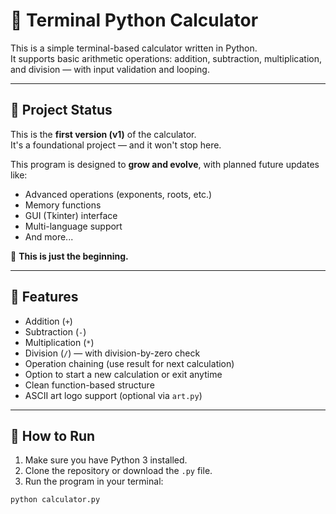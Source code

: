 # 🧮 Terminal Python Calculator

This is a simple terminal-based calculator written in Python.  
It supports basic arithmetic operations: addition, subtraction, multiplication, and division — with input validation and looping.

---

## 🌱 Project Status

This is the **first version (v1)** of the calculator.  
It's a foundational project — and it won't stop here.

This program is designed to **grow and evolve**, with planned future updates like:

- Advanced operations (exponents, roots, etc.)
- Memory functions
- GUI (Tkinter) interface
- Multi-language support
- And more...

🚧 **This is just the beginning.**

---

## 📌 Features

- Addition (`+`)
- Subtraction (`-`)
- Multiplication (`*`)
- Division (`/`) — with division-by-zero check
- Operation chaining (use result for next calculation)
- Option to start a new calculation or exit anytime
- Clean function-based structure
- ASCII art logo support (optional via `art.py`)

---

## 🚀 How to Run

1. Make sure you have Python 3 installed.
2. Clone the repository or download the `.py` file.
3. Run the program in your terminal:

```bash
python calculator.py
```
